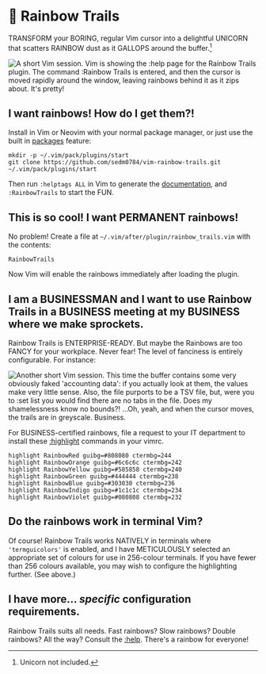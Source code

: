 # 🌈 Rainbow Trails

TRANSFORM your BORING, regular Vim cursor into a delightful UNICORN that scatters RAINBOW dust as it GALLOPS around the buffer.[^1]

![A short Vim session. Vim is showing the :help page for the Rainbow Trails plugin. The command :Rainbow Trails is entered, and then the cursor is moved rapidly around the window, leaving rainbows behind it as it zips about. It's pretty!](https://normalmo.de/plugins/images/rainbow-trailser.gif)

## I want rainbows! How do I get them?!

Install in Vim or Neovim with your normal package manager, or just use the built in [packages](https://vimhelp.org/repeat.txt.html#packages) feature:

```shell
mkdir -p ~/.vim/pack/plugins/start
git clone https://github.com/sedm0784/vim-rainbow-trails.git ~/.vim/pack/plugins/start
```

Then run `:helptags ALL` in Vim to generate the [documentation](doc/rainbow-trails.txt), and `:RainbowTrails` to start the FUN.

## This is so cool! I want PERMANENT rainbows!

No problem! Create a file at `~/.vim/after/plugin/rainbow_trails.vim` with the contents:

```vim
RainbowTrails
```

Now Vim will enable the rainbows immediately after loading the plugin.

## I am a BUSINESSMAN and I want to use Rainbow Trails in a BUSINESS meeting at my BUSINESS where we make sprockets.

Rainbow Trails is ENTERPRISE-READY. But maybe the Rainbows are too FANCY for your workplace. Never fear! The level of fanciness is entirely configurable. For instance:

![Another short Vim session. This time the buffer contains some very obviously faked 'accounting data': if you actually look at them, the values make very little sense. Also, the file purports to be a TSV file, but, were you to :set list you would find there are no tabs in the file. Does my shamelessness know no bounds?! &hellip;Oh, yeah, and when the cursor moves, the trails are in greyscale. Business.](https://normalmo.de/rainbow-greys.gif)

For BUSINESS-certified rainbows, file a request to your IT department to install these [:highlight](https://vimhelp.org/syntax.txt.html#%3Ahighlight) commands in your vimrc.

```vim
highlight RainbowRed guibg=#808080 ctermbg=244
highlight RainbowOrange guibg=#6c6c6c ctermbg=242
highlight RainbowYellow guibg=#585858 ctermbg=240
highlight RainbowGreen guibg=#444444 ctermbg=238
highlight RainbowBlue guibg=#303030 ctermbg=236
highlight RainbowIndigo guibg=#1c1c1c ctermbg=234
highlight RainbowViolet guibg=#080808 ctermbg=232
```

## Do the rainbows work in terminal Vim?

Of course! Rainbow Trails works NATIVELY in terminals where `'termguicolors'` is enabled, and I have METICULOUSLY selected an appropriate set of colours for use in 256-colour terminals. If you have fewer than 256 colours available, you may wish to configure the highlighting further. (See above.)

## I have more... *specific* configuration requirements.

Rainbow Trails suits all needs. Fast rainbows? Slow rainbows? Double rainbows? All the way? Consult the [:help](doc/rainbow-trails.txt). There's a rainbow for everyone!

[^1]: Unicorn not included.

